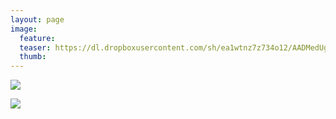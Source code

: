 ```yaml
---
layout: page
image:
  feature:
  teaser: https://dl.dropboxusercontent.com/sh/ea1wtnz7z734o12/AADMedUgI9-H6m3K7JGTInU2a/mikin-kuvat/4/DS58304_1-245px.jpg
  thumb:
---
```


[![](https://dl.dropboxusercontent.com/sh/ea1wtnz7z734o12/AABwimvPmWot1qakmdMnB0fJa/mikin-kuvat/4/DS58297-800px.jpg)](https://dl.dropboxusercontent.com/sh/ea1wtnz7z734o12/AAA4r8y9AE35lh6bNJqCHKxha/mikin-kuvat/4/DS58297.jpg)

[![](https://dl.dropboxusercontent.com/sh/ea1wtnz7z734o12/AACB7IdMnBVIQlwUEx_IUcI5a/mikin-kuvat/4/DS58304-800px.jpg)](https://dl.dropboxusercontent.com/sh/ea1wtnz7z734o12/AAAEgQ1vJlVl3nbLoUDZRdFva/mikin-kuvat/4/DS58304.jpg)
